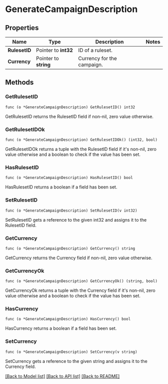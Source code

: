 # GenerateCampaignDescription

## Properties

Name | Type | Description | Notes
------------ | ------------- | ------------- | -------------
**RulesetID** | Pointer to **int32** | ID of a ruleset. | 
**Currency** | Pointer to **string** | Currency for the campaign. | 

## Methods

### GetRulesetID

`func (o *GenerateCampaignDescription) GetRulesetID() int32`

GetRulesetID returns the RulesetID field if non-nil, zero value otherwise.

### GetRulesetIDOk

`func (o *GenerateCampaignDescription) GetRulesetIDOk() (int32, bool)`

GetRulesetIDOk returns a tuple with the RulesetID field if it's non-nil, zero value otherwise
and a boolean to check if the value has been set.

### HasRulesetID

`func (o *GenerateCampaignDescription) HasRulesetID() bool`

HasRulesetID returns a boolean if a field has been set.

### SetRulesetID

`func (o *GenerateCampaignDescription) SetRulesetID(v int32)`

SetRulesetID gets a reference to the given int32 and assigns it to the RulesetID field.

### GetCurrency

`func (o *GenerateCampaignDescription) GetCurrency() string`

GetCurrency returns the Currency field if non-nil, zero value otherwise.

### GetCurrencyOk

`func (o *GenerateCampaignDescription) GetCurrencyOk() (string, bool)`

GetCurrencyOk returns a tuple with the Currency field if it's non-nil, zero value otherwise
and a boolean to check if the value has been set.

### HasCurrency

`func (o *GenerateCampaignDescription) HasCurrency() bool`

HasCurrency returns a boolean if a field has been set.

### SetCurrency

`func (o *GenerateCampaignDescription) SetCurrency(v string)`

SetCurrency gets a reference to the given string and assigns it to the Currency field.


[[Back to Model list]](../README.md#documentation-for-models) [[Back to API list]](../README.md#documentation-for-api-endpoints) [[Back to README]](../README.md)


